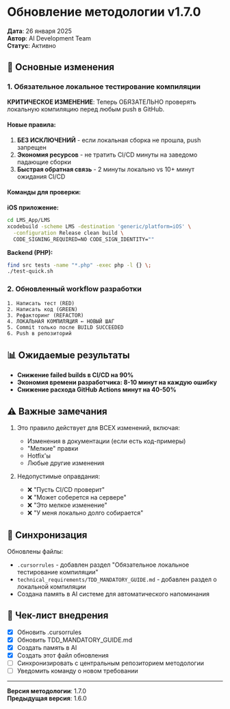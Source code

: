 # Обновление методологии v1.7.0

**Дата**: 26 января 2025  
**Автор**: AI Development Team  
**Статус**: Активно

## 🎯 Основные изменения

### 1. Обязательное локальное тестирование компиляции

**КРИТИЧЕСКОЕ ИЗМЕНЕНИЕ**: Теперь ОБЯЗАТЕЛЬНО проверять локальную компиляцию перед любым push в GitHub.

#### Новые правила:
1. **БЕЗ ИСКЛЮЧЕНИЙ** - если локальная сборка не прошла, push запрещен
2. **Экономия ресурсов** - не тратить CI/CD минуты на заведомо падающие сборки
3. **Быстрая обратная связь** - 2 минуты локально vs 10+ минут ожидания CI/CD

#### Команды для проверки:

**iOS приложение:**
```bash
cd LMS_App/LMS
xcodebuild -scheme LMS -destination 'generic/platform=iOS' \
  -configuration Release clean build \
  CODE_SIGNING_REQUIRED=NO CODE_SIGN_IDENTITY=""
```

**Backend (PHP):**
```bash
find src tests -name "*.php" -exec php -l {} \;
./test-quick.sh
```

### 2. Обновленный workflow разработки

```
1. Написать тест (RED)
2. Написать код (GREEN)
3. Рефакторинг (REFACTOR)
4. ЛОКАЛЬНАЯ КОМПИЛЯЦИЯ ← НОВЫЙ ШАГ
5. Commit только после BUILD SUCCEEDED
6. Push в репозиторий
```

## 📊 Ожидаемые результаты

- **Снижение failed builds в CI/CD на 90%**
- **Экономия времени разработчика: 8-10 минут на каждую ошибку**
- **Снижение расхода GitHub Actions минут на 40-50%**

## ⚠️ Важные замечания

1. Это правило действует для ВСЕХ изменений, включая:
   - Изменения в документации (если есть код-примеры)
   - "Мелкие" правки
   - Hotfix'ы
   - Любые другие изменения

2. Недопустимые оправдания:
   - ❌ "Пусть CI/CD проверит"
   - ❌ "Может соберется на сервере"
   - ❌ "Это мелкое изменение"
   - ❌ "У меня локально долго собирается"

## 🔄 Синхронизация

Обновлены файлы:
- `.cursorrules` - добавлен раздел "Обязательное локальное тестирование компиляции"
- `technical_requirements/TDD_MANDATORY_GUIDE.md` - добавлен раздел о локальной компиляции
- Создана память в AI системе для автоматического напоминания

## 📝 Чек-лист внедрения

- [x] Обновить .cursorrules
- [x] Обновить TDD_MANDATORY_GUIDE.md
- [x] Создать память в AI
- [x] Создать этот файл обновления
- [ ] Синхронизировать с центральным репозиторием методологии
- [ ] Уведомить команду о новом требовании

---

**Версия методологии**: 1.7.0  
**Предыдущая версия**: 1.6.0 